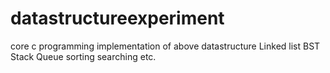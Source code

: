 # datastructureexperiment

core c programming implementation of above datastructure
Linked list
BST
Stack
Queue
sorting
searching
etc.
